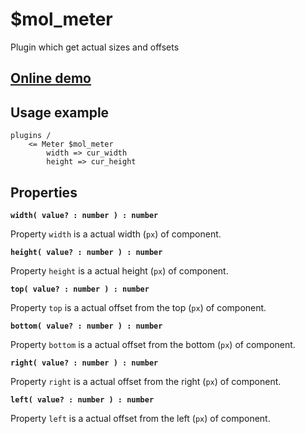 # $mol_meter

Plugin which get actual sizes and offsets 

## [Online demo](https://mol.hyoo.ru/#!section=demos/readme/demo=mol_meter_demo)

## Usage example
```
plugins /
	<= Meter $mol_meter
		width => cur_width
		height => cur_height
```

## Properties

**`width( value? : number ) : number`**

Property `width` is a actual width (`px`) of component.

**`height( value? : number ) : number`**

Property `height` is a actual height (`px`) of component.

**`top( value? : number ) : number`**

Property `top` is a actual offset from the top (`px`) of component.

**`bottom( value? : number ) : number`**

Property `bottom` is a actual offset from the bottom (`px`) of component.

**`right( value? : number ) : number`**

Property `right` is a actual offset from the right (`px`) of component.

**`left( value? : number ) : number`**

Property `left` is a actual offset from the left (`px`) of component.
